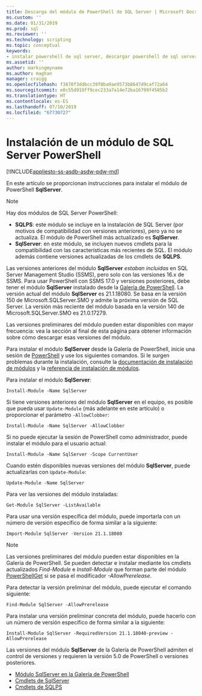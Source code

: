 ```yaml
---
title: Descarga del módulo de PowerShell de SQL Server | Microsoft Docs
ms.custom: ''
ms.date: 01/31/2019
ms.prod: sql
ms.reviewer: ''
ms.technology: scripting
ms.topic: conceptual
keywords:
- instalar powershell de sql server, descargar powershell de sql server
ms.assetid: ''
author: markingmyname
ms.author: maghan
manager: craigg
ms.openlocfilehash: f3870f3ddbcc39f0ba9ae9573b8647d9caf72a64
ms.sourcegitcommit: e0c55d919ff9cec233a7a14e72ba16799f4505b2
ms.translationtype: HT
ms.contentlocale: es-ES
ms.lasthandoff: 07/10/2019
ms.locfileid: "67730727"
---
```

# <a name="install-sql-server-powershell-module"></a>Instalación de un módulo de SQL Server PowerShell
[!INCLUDE[appliesto-ss-asdb-asdw-pdw-md](../includes/appliesto-ss-asdb-asdw-pdw-md.md)]

En este artículo se proporcionan instrucciones para instalar el módulo de PowerShell **SqlServer**.
> [!NOTE]
> Hay dos módulos de SQL Server PowerShell: 
> * **SQLPS**: este módulo se incluye en la instalación de SQL Server (por motivos de compatibilidad con versiones anteriores), pero ya no se actualiza. El módulo de PowerShell más actualizado es **SqlServer**.
> * **SqlServer**: en este módulo, se incluyen nuevos cmdlets para la compatibilidad con las características más recientes de SQL. El módulo además contiene versiones actualizadas de los cmdlets de **SQLPS**. 

Las versiones anteriores del módulo **SqlServer** *estaban incluidas* en SQL Server Management Studio (SSMS), pero solo con las versiones 16.x de SSMS. Para usar PowerShell con SSMS 17.0 y versiones posteriores, debe tener el módulo **SqlServer** instalado desde la [Galería de PowerShell](https://www.powershellgallery.com/packages/Sqlserver).
La versión actual del módulo **SqlServer** es 21.1.18080. Se basa en la versión 150 de Microsoft.SQLServer.SMO y admite la próxima versión de SQL Server. La versión más reciente del módulo basada en la versión 140 de Microsoft.SQLServer.SMO es 21.0.17279.

Las versiones preliminares del módulo pueden estar disponibles con mayor frecuencia: vea la sección al final de esta página para obtener información sobre cómo descargar esas versiones del módulo.

Para instalar el módulo **SqlServer** desde la Galería de PowerShell, inicie una sesión de [PowerShell](https://docs.microsoft.com/powershell/scripting/powershell-scripting) y use los siguientes comandos. Si le surgen problemas durante la instalación, consulte la [documentación de instalación de módulos](https://docs.microsoft.com/powershell/gallery/psget/module/psget_install-module) y la [referencia de instalación de módulos](https://docs.microsoft.com/powershell/module/powershellget/Install-Module).

Para instalar el módulo **SqlServer**:

```Install-Module -Name SqlServer```

Si tiene versiones anteriores del módulo **SqlServer** en el equipo, es posible que pueda usar `Update-Module` (más adelante en este artículo) o proporcionar el parámetro `-AllowClobber`:  

```Install-Module -Name SqlServer -AllowClobber```

Si no puede ejecutar la sesión de PowerShell como administrador, puede instalar el módulo para el usuario actual:

```Install-Module -Name SqlServer -Scope CurrentUser```

Cuando estén disponibles nuevas versiones del módulo **SqlServer**, puede actualizarlas con `Update-Module`:

```Update-Module -Name SqlServer```

Para ver las versiones del módulo instaladas:

```Get-Module SqlServer -ListAvailable```

Para usar una versión específica del módulo, puede importarla con un número de versión específico de forma similar a la siguiente:

```Import-Module SqlServer -Version 21.1.18080```

> [!NOTE]
> Las versiones preliminares del módulo pueden estar disponibles en la Galería de PowerShell. Se pueden detectar e instalar mediante los cmdlets actualizados *Find-Module* e *Install-Module* que forman parte del módulo [PowerShellGet](https://www.powershellgallery.com/packages/PowerShellGet) si se pasa el modificador *-AllowPrerelease*.
>
> Para detectar la versión preliminar del módulo, puede ejecutar el comando siguiente:
>
> ```Find-Module SqlServer -AllowPrerelease```
>
> Para instalar una versión preliminar concreta del módulo, puede hacerlo con un número de versión específico de forma similar a la siguiente:
>
> ```Install-Module SqlServer -RequiredVersion 21.1.18040-preview -AllowPrerelease```
> 

Las versiones del módulo **SqlServer** de la Galería de PowerShell admiten el control de versiones y requieren la versión 5.0 de PowerShell o versiones posteriores. 

* [Módulo SqlServer en la Galería de PowerShell](https://www.powershellgallery.com/packages/Sqlserver) 
* [Cmdlets de SqlServer](https://docs.microsoft.com/powershell/module/sqlserver)
* [Cmdlets de SQLPS](https://docs.microsoft.com/powershell/module/sqlps)
